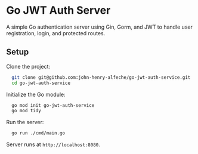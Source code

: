 # Go JWT Auth Server

A simple Go authentication server using Gin, Gorm, and JWT to handle user registration, login, and protected routes.

## Setup

Clone the project:
```bash
  git clone git@github.com:john-henry-alfeche/go-jwt-auth-service.git
  cd go-jwt-auth-service
```

Initialize the Go module:
```bash
  go mod init go-jwt-auth-service
  go mod tidy
```

Run the server:
```bash
  go run ./cmd/main.go
```

Server runs at `http://localhost:8080`.
